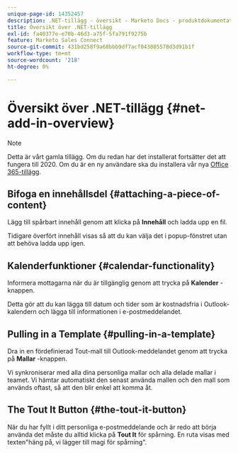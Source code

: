 ```yaml
---
unique-page-id: 14352457
description: .NET-tillägg - översikt - Marketo Docs - produktdokumentation
title: Översikt över .NET-tillägg
exl-id: fa40377e-e70b-46d3-a75f-5fa791f9275b
feature: Marketo Sales Connect
source-git-commit: 431bd258f9a68bbb9df7acf043085578d3d91b1f
workflow-type: tm+mt
source-wordcount: '218'
ht-degree: 0%

---
```


# Översikt över .NET-tillägg {#net-add-in-overview}

>[!NOTE]
>
>Detta är vårt gamla tillägg. Om du redan har det installerat fortsätter det att fungera till 2020. Om du är en ny användare ska du installera vår nya [Office 365-tillägg](https://s3.amazonaws.com/tout-user-store/outlook-mac/assets/install_tout_add-in_outlook_mac.pdf).

## Bifoga en innehållsdel {#attaching-a-piece-of-content}

Lägg till spårbart innehåll genom att klicka på **Innehåll** och ladda upp en fil.

Tidigare överfört innehåll visas så att du kan välja det i popup-fönstret utan att behöva ladda upp igen.

## Kalenderfunktioner {#calendar-functionality}

Informera mottagarna när du är tillgänglig genom att trycka på **Kalender** -knappen.

Detta gör att du kan lägga till datum och tider som är kostnadsfria i Outlook-kalendern och lägga till informationen i e-postmeddelandet.

## Pulling in a Template {#pulling-in-a-template}

Dra in en fördefinierad Tout-mall till Outlook-meddelandet genom att trycka på **Mallar** -knappen.

Vi synkroniserar med alla dina personliga mallar och alla delade mallar i teamet. Vi hämtar automatiskt den senast använda mallen och den mall som används oftast, så att den blir enkel att komma åt.

## The Tout It Button {#the-tout-it-button}

När du har fyllt i ditt personliga e-postmeddelande och är redo att börja använda det måste du alltid klicka på **Tout It** för spårning. En ruta visas med texten&quot;häng på, vi lägger till magi för spårning&quot;.
